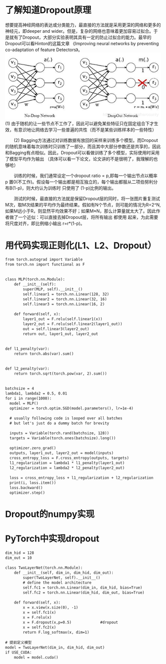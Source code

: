 # 了解知道Dropout原理
   想要提高神经网络的表达或分类能力，最直接的方法就是采用更深的网络和更多的神经元，即deeper and wider。但是，复杂的网络也意味着更加容易过拟合。于是就有了Dropout，大部分实验表明其具有一定的防止过拟合的能力。最早的Dropout可以看Hinton的这篇文章 《Improving neural networks by preventing co-adaptation of feature Detectors》。
![avatar](dropout.png)
(1) 由于随机的让一些节点不工作了，因此可以避免某些特征只在固定组合下才生效，有意识地让网络去学习一些普遍的共性（而不是某些训练样本的一些特性）

  (2) Bagging方法通过对训练数据有放回的采样来训练多个模型。而Dropout的随机意味着每次训练时只训练了一部分，而且其中大部分参数还是共享的，因此和Bagging有点相似。因此，Dropout可以看做训练了多个模型，实际使用时采用了模型平均作为输出
（具体可以看一下论文，论文讲的不是很明了，我理解的也够呛）

  训练的时候，我们通常设定一个dropout ratio = p,即每一个输出节点以概率 p 置0(不工作)。假设每一个输出都是相互独立的，每个输出都服从二项伯努利分布B(1-p)，则大约认为训练时 只使用了 (1-p)比例的输出。

  测试的时候，最直接的方法就是保留Dropout层的同时，将一张图片重复测试M次，取M次结果的平均作为最终结果。假如有N个节点，则可能的情况为R=2^N,如果M远小于R，则显然平均效果不好；如果M≈N，那么计算量就太大了。因此作者做了一个近似：可以直接去掉Dropout层，将所有输出 都使用 起来，为此需要将尺度对齐，即比例缩小输出 r=r*(1-p)。

# 用代码实现正则化(L1、L2、Dropout）
```import torch
from torch.autograd import Variable
from torch.nn import functional as F


class MLP(torch.nn.Module):
    def __init__(self):
        super(MLP, self).__init__()
        self.linear1 = torch.nn.Linear(128, 32)
        self.linear2 = torch.nn.Linear(32, 16)
        self.linear3 = torch.nn.Linear(16, 2)

    def forward(self, x):
        layer1_out = F.relu(self.linear1(x))
        layer2_out = F.relu(self.linear2(layer1_out))
        out = self.linear3(layer2_out)
        return out, layer1_out, layer2_out


def l1_penalty(var):
    return torch.abs(var).sum()


def l2_penalty(var):
    return torch.sqrt(torch.pow(var, 2).sum())


batchsize = 4
lambda1, lambda2 = 0.5, 0.01
for i in range(1000):
  model = MLP()
  optimizer = torch.optim.SGD(model.parameters(), lr=1e-4)

  # usually following code is looped over all batches 
  # but let's just do a dummy batch for brevity

  inputs = Variable(torch.rand(batchsize, 128))
  targets = Variable(torch.ones(batchsize).long())

  optimizer.zero_grad()
  outputs, layer1_out, layer2_out = model(inputs)
  cross_entropy_loss = F.cross_entropy(outputs, targets)
  l1_regularization = lambda1 * l1_penalty(layer1_out)
  l2_regularization = lambda2 * l2_penalty(layer2_out)

  loss = cross_entropy_loss + l1_regularization + l2_regularization
  print(i, loss.item())
  loss.backward()
  optimizer.step()
```
# Dropout的numpy实现

# PyTorch中实现dropout
```dim_in = 28 * 28
dim_hid = 128
dim_out = 10

class TwoLayerNet(torch.nn.Module):
    def __init__(self, dim_in, dim_hid, dim_out):
        super(TwoLayerNet, self).__init__()
        # define the model architecture
        self.fc1 = torch.nn.Linear(dim_in, dim_hid, bias=True)
        self.fc2 = torch.nn.Linear(dim_hid, dim_out, bias=True)
    
    def forward(self, x):
        x = x.view(x.size(0), -1)
        x = self.fc1(x)
        x = F.relu(x)
        x = F.dropout(x,p=0.5)             #dropout
        x = self.fc2(x)
        return F.log_softmax(x, dim=1)

# 提前定义模型
model = TwoLayerNet(dim_in, dim_hid, dim_out)
if USE_CUDA:
    model = model.cuda()
```